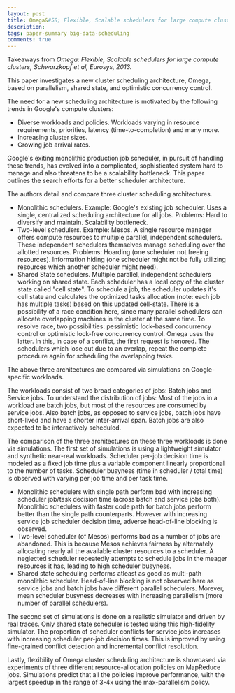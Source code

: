 ```yaml
---
layout: post
title: Omega&#58; Flexible, Scalable schedulers for large compute clusters
description:
tags: paper-summary big-data-scheduling
comments: true
---
```


Takeaways from *Omega: Flexible, Scalable schedulers for large compute clusters, Schwarzkopf et al, Eurosys, 2013.*

This paper investigates a new cluster scheduling architecture, Omega, based on parallelism, shared state, and optimistic concurrency control.
 
The need for a new scheduling architecture is motivated by the following trends in Google's compute clusters:  

- Diverse workloads and policies. Workloads varying in resource requirements, priorities, latency (time-to-completion) and many more. 
- Increasing cluster sizes. 
- Growing job arrival rates.
 
Google's exiting monolithic production job scheduler, in pursuit of handling these trends, has evolved into a complicated, sophisticated system hard to manage and also threatens to be a scalability bottleneck. This paper outlines the search efforts for a better scheduler architecture.
 
The authors detail and compare three cluster scheduling architectures.

- Monolithic schedulers. Example: Google's existing job scheduler. Uses a single, centralized scheduling architecture for all jobs. Problems: Hard to diversify and maintain. Scalability bottleneck.
- Two-level schedulers. Example: Mesos. A single resource manager offers compute resources to multiple parallel, independent schedulers. These independent schedulers themselves manage scheduling over the allotted resources. Problems: Hoarding (one scheduler not freeing resources). Information hiding (one scheduler might not be fully utilizing resources which another scheduler might need).
- Shared State schedulers. Multiple parallel, independent schedulers working on shared state. Each scheduler has a local copy of the cluster state called "cell state". To schedule a job, the scheduler updates it's cell state and calculates the optimized tasks allocation (note: each job has multiple tasks) based on this updated cell-state. There is a possibility of a race condition here, since many parallel schedulers can allocate overlapping machines in the cluster at the same time. To resolve race, two possibilities: pessimistic lock-based concurrency control or optimistic lock-free concurrency control. Omega uses the latter. In this, in case of a conflict, the first request is honored. The schedulers which lose out due to an overlap, repeat the complete procedure again for scheduling the overlapping tasks.
 
The above three architectures are compared via simulations on Google-specific workloads.
 
The workloads consist of two broad categories of jobs: Batch jobs and Service jobs. To understand the distribution of jobs: Most of the jobs in a workload are batch jobs, but most of the resources are consumed by service jobs. Also batch jobs, as opposed to service jobs, batch jobs have short-lived and have a shorter inter-arrival span. Batch jobs are also expected to be interactively scheduled.
 
The comparison of the three architectures on these three workloads is done via simulations. The first set of simulations is using a lightweight simulator and synthetic near-real workloads. Scheduler per-job decision time is modeled as a fixed job time plus a variable component linearly proportional to the number of tasks. Scheduler busyness (time in scheduler / total time) is observed with varying per job time and per task time.

- Monolithic schedulers with single path perform bad with increasing scheduler job/task decision time (across batch and service jobs both). Monolithic schedulers with faster code path for batch jobs perform better than the single path counterparts. However with increasing service job scheduler decision time, adverse head-of-line blocking is observed.
- Two-level scheduler (of Mesos) performs bad as a number of jobs are abandoned. This is because Mesos achieves fairness by alternately allocating nearly all the available cluster resources to a scheduler. A neglected scheduler repeatedly attempts to schedule jobs in the meager resources it has, leading to high scheduler busyness.
- Shared state scheduling performs atleast as good as multi-path monolithic scheduler. Head-of-line blocking is not observed here as service jobs and batch jobs have different parallel schedulers. Morever, mean scheduler busyness decreases with increasing parallelism (more number of parallel schedulers).
 
The second set of simulations is done on a realistic simulator and driven by real traces. Only shared state scheduler is tested using this high-fidelity simulator. The proportion of scheduler conflicts for service jobs increases with increasing scheduler per-job decision times. This is improved by using fine-grained conflict detection and incremental conflict resolution. 
 
Lastly, flexibility of Omega cluster scheduling architecture is showcased via experiments of three different resource-allocation policies on MapReduce jobs. Simulations predict that all the policies improve performance, with the largest speedup in the range of 3-4x using the max-parallelism policy.